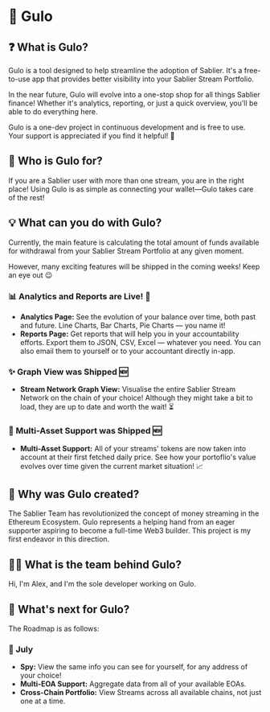 # 🌟 Gulo

## ❓ What is Gulo?

Gulo is a tool designed to help streamline the adoption of Sablier. It's a free-to-use app that provides better visibility into your Sablier Stream Portfolio.

In the near future, Gulo will evolve into a one-stop shop for all things Sablier finance! Whether it's analytics, reporting, or just a quick overview, you'll be able to do everything here.

Gulo is a one-dev project in continuous development and is free to use. Your support is appreciated if you find it helpful! 🫡

## 👥 Who is Gulo for?

If you are a Sablier user with more than one stream, you are in the right place! Using Gulo is as simple as connecting your wallet—Gulo takes care of the rest!

## 💡 What can you do with Gulo?

Currently, the main feature is calculating the total amount of funds available for withdrawal from your Sablier Stream Portfolio at any given moment.

However, many exciting features will be shipped in the coming weeks! Keep an eye out 😉

### 📊 Analytics and Reports are Live! 💯

-   **Analytics Page:** See the evolution of your balance over time, both past and future. Line Charts, Bar Charts, Pie Charts — you name it!
-   **Reports Page:** Get reports that will help you in your accountability efforts. Export them to JSON, CSV, Excel — whatever you need. You can also email them to yourself or to your accountant directly in-app.

### ✨ Graph View was Shipped 🆕

-   **Stream Network Graph View:** Visualise the entire Sablier Stream Network on the chain of your choice! Although they might take a bit to load, they are up to date and worth the wait! ⏳

### 💸 Multi-Asset Support was Shipped 🆕

-   **Multi-Asset Support:** All of your streams' tokens are now taken into account at their first fetched daily price. See how your portoflio's value evolves over time given the current market situation! 📈

## 🌱 Why was Gulo created?

The Sablier Team has revolutionized the concept of money streaming in the Ethereum Ecosystem. Gulo represents a helping hand from an eager supporter aspiring to become a full-time Web3 builder. This project is my first endeavor in this direction.

## 👨‍💻 What is the team behind Gulo?

Hi, I'm Alex, and I'm the sole developer working on Gulo.

## 🔮 What's next for Gulo?

The Roadmap is as follows:

### 📅 July

-   **Spy:** View the same info you can see for yourself, for any address of your choice!
-   **Multi-EOA Support:** Aggregate data from all of your available EOAs.
-   **Cross-Chain Portfolio:** View Streams across all available chains, not just one at a time.
